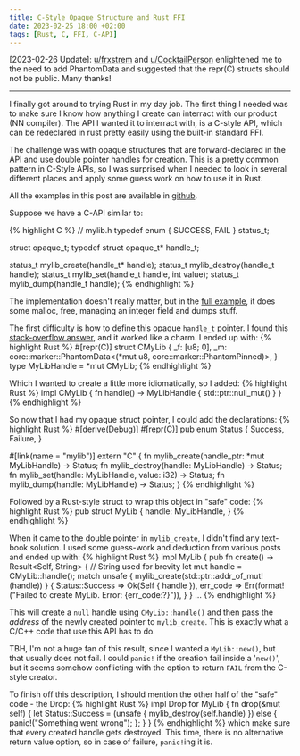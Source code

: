 ```yaml
---
title: C-Style Opaque Structure and Rust FFI
date: 2023-02-25 18:00 +02:00
tags: [Rust, C, FFI, C-API]
---
```


[2023-02-26 Update]: [u/frxstrem](https://www.reddit.com/r/rust/comments/11buo0f/comment/ja0v1gc/?utm_source=reddit&utm_medium=web2x&context=3) and [u/CocktailPerson](https://www.reddit.com/r/rust/comments/11buo0f/comment/ja1koa7/?utm_source=reddit&utm_medium=web2x&context=3) enlightened me to the need to add PhantomData and suggested that the repr(C) structs should not be public. Many thanks!

---
I finally got around to trying Rust in my day job. The first thing I needed was to make sure I know how anything I create can interract with our product (NN compiler). The API I wanted it to interract with, is a C-style API, which can be redeclared in rust pretty easily using the built-in standard FFI.

The challenge was with opaque structures that are forward-declared in the API and use double pointer handles for creation. This is a pretty common pattern in C-Style APIs, so I was surprised when I needed to look in several different places and apply some guess work on how to use it in Rust.

All the examples in this post are available in [github](https://github.com/avivg/rust-opaque-example).

Suppose we have a C-API similar to:

{% highlight C %}
// mylib.h
typedef enum {
    SUCCESS,
    FAIL
} status_t;

struct opaque_t;
typedef struct opaque_t* handle_t;

status_t mylib_create(handle_t* handle);
status_t mylib_destroy(handle_t handle);
status_t mylib_set(handle_t handle, int value);
status_t mylib_dump(handle_t handle);
{% endhighlight %}

The implementation doesn't really matter, but in the [full example](https://github.com/avivg/rust-opaque-example), it does some malloc, free, managing an integer field and dumps stuff.

The first difficulty is how to define this opaque ```handle_t``` pointer. I found this [stack-overflow answer](https://stackoverflow.com/a/38315613/4016231), and it worked like a charm. I ended up with:
{% highlight Rust %}
#[repr(C)]
struct CMyLib {
    _f: [u8; 0],
    _m: core::marker::PhantomData<(*mut u8, core::marker::PhantomPinned)>,
}
type MyLibHandle = *mut CMyLib;
{% endhighlight %}

Which I wanted to create a little more idiomatically, so I added:
{% highlight Rust %}
impl CMyLib {
    fn handle() -> MyLibHandle {
        std::ptr::null_mut()
    }
}
{% endhighlight %}

So now that I had my opaque struct pointer, I could add the declarations:
{% highlight Rust %}
#[derive(Debug)]
#[repr(C)]
pub enum Status {
    Success,
    Failure,
}

#[link(name = "mylib")]
extern "C" {
    fn mylib_create(handle_ptr: *mut MyLibHandle) -> Status;
    fn mylib_destroy(handle: MyLibHandle) -> Status;
    fn mylib_set(handle: MyLibHandle, value: i32) -> Status;
    fn mylib_dump(handle: MyLibHandle) -> Status;
}
{% endhighlight %}

Followed by a Rust-style struct to wrap this object in "safe" code:
{% highlight Rust %}
pub struct MyLib {
    handle: MyLibHandle,
}
{% endhighlight %}

When it came to the double pointer in ```mylib_create```, I didn't find any text-book solution. I used some guess-work and deduction from various posts and ended up with:
{% highlight Rust %}
impl MyLib {
    pub fn create() -> Result<Self, String> {   // String used for brevity
        let mut handle = CMyLib::handle();
        match unsafe { mylib_create(std::ptr::addr_of_mut!(handle)) } {
            Status::Success => Ok(Self { handle }),
            err_code => Err(format!("Failed to create MyLib. Error: {err_code:?}")),
        }
    }
    ...
{% endhighlight %}

This will create a ```null``` handle using ```CMyLib::handle()``` and then pass the *address* of the newly created pointer to ```mylib_create```. This is exactly what a C/C++ code that use this API has to do.

TBH, I'm not a huge fan of this result, since I wanted a ```MyLib::new()```, but that usually does not fail. I could ```panic!``` if the creation fail inside a '```new()```', but it seems somehow conflicting with the option to return ```FAIL``` from the C-style creator.

To finish off this description, I should mention the other half of the "safe" code - the Drop:
{% highlight Rust %}
impl Drop for MyLib {
    fn drop(&mut self) {
        let Status::Success = (unsafe { mylib_destroy(self.handle) })
        else {
            panic!("Something went wrong");
        };
    }
}
{% endhighlight %}
which make sure that every created handle gets destroyed. This time, there is no alternative return value option, so in case of failure, ```panic!```ing it is.

